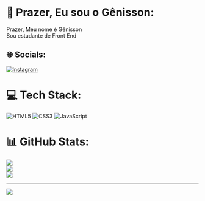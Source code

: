# 💫 Prazer, Eu sou o Gênisson:
Prazer, Meu nome é Gênisson<br>Sou estudante de Front End


## 🌐 Socials:
[![Instagram](https://img.shields.io/badge/Instagram-%23E4405F.svg?logo=Instagram&logoColor=white)](https://instagram.com/_gegeviana) 

# 💻 Tech Stack:
![HTML5](https://img.shields.io/badge/html5-%23E34F26.svg?style=for-the-badge&logo=html5&logoColor=white) ![CSS3](https://img.shields.io/badge/css3-%231572B6.svg?style=for-the-badge&logo=css3&logoColor=white) ![JavaScript](https://img.shields.io/badge/javascript-%23323330.svg?style=for-the-badge&logo=javascript&logoColor=%23F7DF1E)
# 📊 GitHub Stats:
![](https://github-readme-stats.vercel.app/api?username=GenissonSantoss&theme=dark&hide_border=false&include_all_commits=false&count_private=false)<br/>
![](https://github-readme-streak-stats.herokuapp.com/?user=GenissonSantoss&theme=dark&hide_border=false)<br/>
![](https://github-readme-stats.vercel.app/api/top-langs/?username=GenissonSantoss&theme=dark&hide_border=false&include_all_commits=false&count_private=false&layout=compact)

---
[![](https://visitcount.itsvg.in/api?id=GenissonSantoss&icon=0&color=0)](https://visitcount.itsvg.in)

<!-- Proudly created with GPRM ( https://gprm.itsvg.in ) -->
